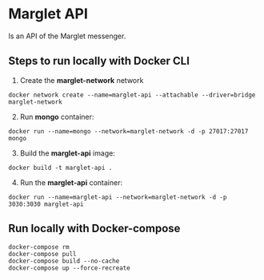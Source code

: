 # Marglet API

Is an API of the Marglet messenger.

## Steps to run locally with Docker CLI

1. Create the **marglet-network** network

```shell
docker network create --name=marglet-api --attachable --driver=bridge marglet-network
```

2. Run **mongo** container:

```shell
docker run --name=mongo --network=marglet-network -d -p 27017:27017 mongo
```

3. Build the **marglet-api** image:

```shell
docker build -t marglet-api .
```

4. Run the **marglet-api** container:

```shell
docker run --name=marglet-api --network=marglet-network -d -p 3030:3030 marglet-api
```

## Run locally with Docker-compose

```shell
docker-compose rm
docker-compose pull
docker-compose build --no-cache
docker-compose up --force-recreate
```
